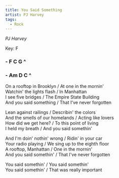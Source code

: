 ```yaml
---
title: You Said Something
artist: PJ Harvey
tags: 
  - Rock
---
```

*PJ Harvey* 

Key: F
### - F C G ^ 
### - Am D C ^

 
On a rooftop in Brooklyn / At one in the mornin'    
Watchin' the lights flash / In Manhattan    
I see five bridges / The Empire State Building    
And you said something / That I've never forgotten  

Lean against railings / Describin' the colors    
And the smells of our homelands / Acting like lovers  
How did we get here? / To this point of living    
I held my breath / And you said somethin'  

And I'm doin' nothin' wrong / Ridin' in your car    
Your radio playing / We sing up to the eighth floor    
A rooftop, Manhattan / One in the mornin'    
And you said somethin' / That I've never forgotten  

You said somethin' / You said somethin'    
You said somethin' / That was really important  

